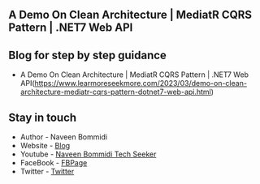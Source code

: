 ## A Demo On Clean Architecture | MediatR CQRS Pattern | .NET7 Web API

## Blog for step by step guidance
- A Demo On Clean Architecture | MediatR CQRS Pattern | .NET7 Web API(https://www.learmoreseekmore.com/2023/03/demo-on-clean-architecture-mediatr-cqrs-pattern-dotnet7-web-api.html)

## Stay in touch
- Author - Naveen Bommidi
- Website - [Blog](https://learmoreseekmore.com/)
- Youtube  - [Naveen Bommidi Tech Seeker](https://www.youtube.com/c/NaveenTechSeeker)
- FaceBook - [FBPage](https://www.facebook.com/naveenTechSeeker)
- Twitter - [Twitter](https://twitter.com/NaWin512)
